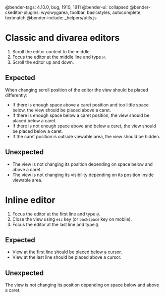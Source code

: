 @bender-tags: 4.10.0, bug, 1910, 1911
@bender-ui: collapsed
@bender-ckeditor-plugins: wysiwygarea, toolbar, basicstyles, autocomplete, textmatch
@bender-include: _helpers/utils.js

# Classic and divarea editors

1. Scroll the editor content to the middle.
1. Focus the editor at the middle line and type `@`.
1. Scroll the editor up and down.

## Expected

When changing scroll position of the editor the view should be placed differently:

- If there is enough space above a caret position and too little space below, the view should be placed above a caret.
- If there is enough space below a caret position, the view should be placed below a caret.
- If there is not enough space above and below a caret, the view should be placed below a caret.
- If the caret position is outside viewable area, the view should be hidden.

## Unexpected

* The view is not changing its position depending on space below and above a caret.
* The view is not changing its visibility depending on its position inside viewable area.

# Inline editor

1. Focus the editor at the first line and type `@`.
1. Close the view using `esc` key (or `backspace` key on mobile).
1. Focus the editor at the last line and type `@`.

## Expected

- View at the first line should be placed below a cursor.
- View at the last line should be placed above a cursor.

## Unexpected

The view is not changing its position depending on space below and above a caret.
